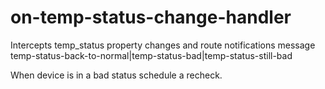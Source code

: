 # on-temp-status-change-handler

Intercepts temp_status property changes and route notifications message 
temp-status-back-to-normal|temp-status-bad|temp-status-still-bad

When device is in a bad status schedule a recheck.
